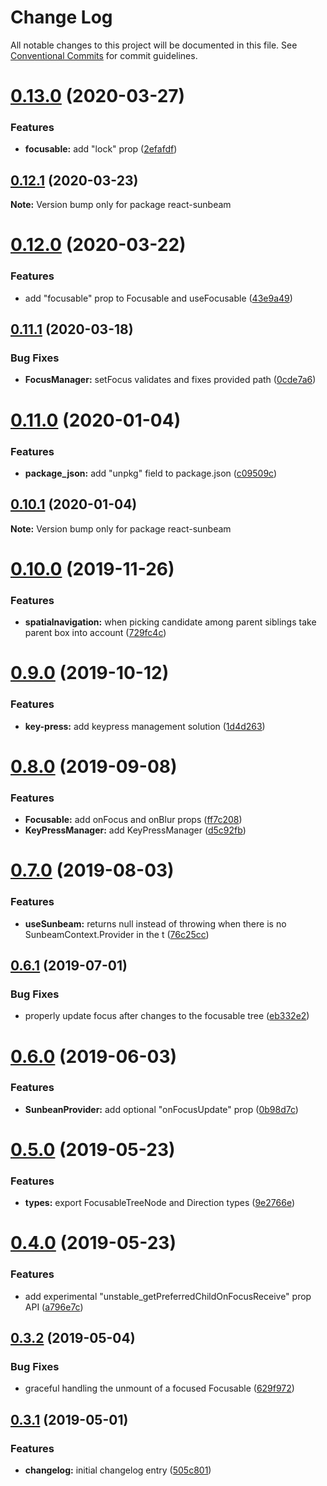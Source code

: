 # Change Log

All notable changes to this project will be documented in this file.
See [Conventional Commits](https://conventionalcommits.org) for commit guidelines.

# [0.13.0](https://github.com/vovaguguiev/react-sunbeam/compare/v0.12.1...v0.13.0) (2020-03-27)

### Features

-   **focusable:** add "lock" prop ([2efafdf](https://github.com/vovaguguiev/react-sunbeam/commit/2efafdf7debb5471dcf9d2fc28b041d1a2287468))

## [0.12.1](https://github.com/vovaguguiev/react-sunbeam/compare/v0.12.0...v0.12.1) (2020-03-23)

**Note:** Version bump only for package react-sunbeam

# [0.12.0](https://github.com/vovaguguiev/react-sunbeam/compare/v0.11.1...v0.12.0) (2020-03-22)

### Features

-   add "focusable" prop to Focusable and useFocusable ([43e9a49](https://github.com/vovaguguiev/react-sunbeam/commit/43e9a49320dee817b02d1ddfb486bbd21825bd8a))

## [0.11.1](https://github.com/vovaguguiev/react-sunbeam/compare/v0.11.0...v0.11.1) (2020-03-18)

### Bug Fixes

-   **FocusManager:** setFocus validates and fixes provided path ([0cde7a6](https://github.com/vovaguguiev/react-sunbeam/commit/0cde7a6))

# [0.11.0](https://github.com/vovaguguiev/react-sunbeam/compare/v0.10.1...v0.11.0) (2020-01-04)

### Features

-   **package_json:** add "unpkg" field to package.json ([c09509c](https://github.com/vovaguguiev/react-sunbeam/commit/c09509c))

## [0.10.1](https://github.com/vovaguguiev/react-sunbeam/compare/v0.10.0...v0.10.1) (2020-01-04)

**Note:** Version bump only for package react-sunbeam

# [0.10.0](https://github.com/vovaguguiev/react-sunbeam/compare/v0.9.0...v0.10.0) (2019-11-26)

### Features

-   **spatialnavigation:** when picking candidate among parent siblings take parent box into account ([729fc4c](https://github.com/vovaguguiev/react-sunbeam/commit/729fc4c))

# [0.9.0](https://github.com/vovaguguiev/react-sunbeam/compare/v0.8.0...v0.9.0) (2019-10-12)

### Features

-   **key-press:** add keypress management solution ([1d4d263](https://github.com/vovaguguiev/react-sunbeam/commit/1d4d263))

# [0.8.0](https://github.com/vovaguguiev/react-sunbeam/compare/v0.7.0...v0.8.0) (2019-09-08)

### Features

-   **Focusable:** add onFocus and onBlur props ([ff7c208](https://github.com/vovaguguiev/react-sunbeam/commit/ff7c208))
-   **KeyPressManager:** add KeyPressManager ([d5c92fb](https://github.com/vovaguguiev/react-sunbeam/commit/d5c92fb))

# [0.7.0](https://github.com/vovaguguiev/react-sunbeam/compare/v0.6.1...v0.7.0) (2019-08-03)

### Features

-   **useSunbeam:** returns null instead of throwing when there is no SunbeamContext.Provider in the t ([76c25cc](https://github.com/vovaguguiev/react-sunbeam/commit/76c25cc))

## [0.6.1](https://github.com/vovaguguiev/react-sunbeam/compare/v0.6.0...v0.6.1) (2019-07-01)

### Bug Fixes

-   properly update focus after changes to the focusable tree ([eb332e2](https://github.com/vovaguguiev/react-sunbeam/commit/eb332e2))

# [0.6.0](https://github.com/vovaguguiev/react-sunbeam/compare/v0.5.0...v0.6.0) (2019-06-03)

### Features

-   **SunbeanProvider:** add optional "onFocusUpdate" prop ([0b98d7c](https://github.com/vovaguguiev/react-sunbeam/commit/0b98d7c))

# [0.5.0](https://github.com/vovaguguiev/react-sunbeam/compare/v0.4.0...v0.5.0) (2019-05-23)

### Features

-   **types:** export FocusableTreeNode and Direction types ([9e2766e](https://github.com/vovaguguiev/react-sunbeam/commit/9e2766e))

# [0.4.0](https://github.com/vovaguguiev/react-sunbeam/compare/v0.3.2...v0.4.0) (2019-05-23)

### Features

-   add experimental "unstable_getPreferredChildOnFocusReceive" prop API ([a796e7c](https://github.com/vovaguguiev/react-sunbeam/commit/a796e7c))

## [0.3.2](https://github.com/vovaguguiev/react-sunbeam/compare/v0.3.1...v0.3.2) (2019-05-04)

### Bug Fixes

-   graceful handling the unmount of a focused Focusable ([629f972](https://github.com/vovaguguiev/react-sunbeam/commit/629f972))

## [0.3.1](https://github.com/vovaguguiev/react-sunbeam/compare/v0.3.0...v0.3.1) (2019-05-01)

### Features

-   **changelog:** initial changelog entry ([505c801](https://github.com/vovaguguiev/react-sunbeam/commit/505c801))
